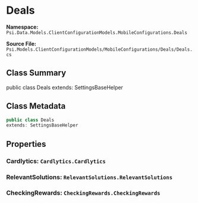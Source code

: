 # Deals

**Namespace:** `Psi.Data.Models.ClientConfigurationModels.MobileConfigurations.Deals`

**Source File:** `Psi.Models.ClientConfigurationModels/MobileConfigurations/Deals/Deals.cs`

## Class Summary

public class Deals
extends: SettingsBaseHelper

## Class Metadata

```typescript
public class Deals
extends: SettingsBaseHelper
```

## Properties

### Cardlytics: `Cardlytics.Cardlytics`

### RelevantSolutions: `RelevantSolutions.RelevantSolutions`

### CheckingRewards: `CheckingRewards.CheckingRewards`
